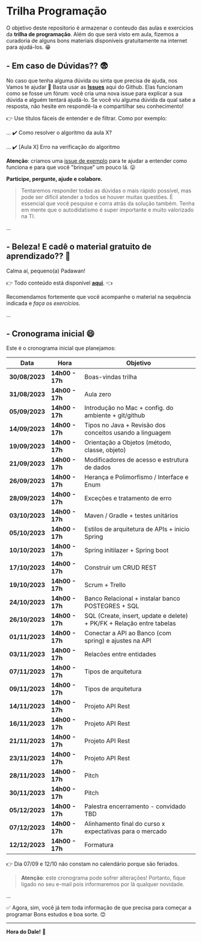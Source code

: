 # Trilha Programação

O objetivo deste repositorio é armazenar o conteudo das aulas e exercicios da **trilha de programação**. Além do que será visto em aula, fizemos a curadoria de alguns bons materiais disponíveis gratuitamente na internet para ajudá-los. :grin:

## - Em caso de Dúvidas?? :fearful:

No caso que tenha alguma dúvida ou sinta que precisa de ajuda, nos Vamos te ajudar :punch: 
Basta usar as **[Issues](https://github.com/SkiereszDiego/Java-Caldeira/issues)** aqui do Github. Elas funcionam como se fosse um fórum: você cria uma nova issue para explicar a sua dúvida e alguém tentará ajudá-lo. Se você viu alguma dúvida da qual sabe a resposta, não hesite em respondê-la e compartilhar seu conhecimento!

:point_right: Use títulos fáceis de entender e de filtrar. Como por exemplo:

... :heavy_check_mark: Como resolver o algoritmo da aula X?

... :heavy_check_mark: [Aula X] Erro na verificação do algoritmo

**Atenção**: criamos uma [issue de exemplo](https://github.com/SkiereszDiego/Java-Caldeira/issues/1) para te ajudar a entender como funciona e para que você "brinque" um pouco lá. :stuck_out_tongue:

**Participe, pergunte, ajude e colabore.**

> Tentaremos responder todas as dúvidas o mais rápido possível, mas pode ser difícil atender a todos se houver muitas questões. É essencial que você pesquise e corra atrás da solução também. Tenha em mente que o autodidatismo é super importante e muito valorizado na TI.

...

## - Beleza! E cadê o material gratuito de aprendizado?? :thinking:

Calma aí, pequeno(a) Padawan!

:point_right: Todo conteúdo está disponível **[aqui](material.md)**. :point_left:

Recomendamos fortemente que você acompanhe o material na sequência indicada e _faça os exercícios_.

...

## - Cronograma inicial :smile:

Este é o cronograma inicial que planejamos:

| Data | Hora | Objetivo |
| - | - | - |
| **30/08/2023** | **14h00 - 17h** | Boas-vindas trilha |
| **31/08/2023** | **14h00 - 17h** | Aula zero |
| **05/09/2023** | **14h00 - 17h** | Introdução no Mac + config. do ambiente + git/github |
| **14/09/2023** | **14h00 - 17h** | Tipos no Java + Revisão dos conceitos usando a linguagem |
| **19/09/2023** | **14h00 - 17h** | Orientação a Objetos (método, classe, objeto) |
| **21/09/2023** | **14h00 - 17h** | Modificadores de acesso e estrutura de dados |
| **26/09/2023** | **14h00 - 17h** | Herança e Polimorfismo / Interface e Enum |
| **28/09/2023** | **14h00 - 17h** | Exceções e tratamento de erro |
| **03/10/2023** | **14h00 - 17h** | Maven / Gradle + testes unitários |
| **05/10/2023** | **14h00 - 17h** | Estilos de arquitetura de APIs + inicio Spring |
| **10/10/2023** | **14h00 - 17h** | Spring initilazer + Spring boot |
| **17/10/2023** | **14h00 - 17h** | Construir um CRUD REST |
| **19/10/2023** | **14h00 - 17h** | Scrum + Trello |
| **24/10/2023** | **14h00 - 17h** | Banco Relacional + instalar banco POSTEGRES + SQL |
| **26/10/2023** | **14h00 - 17h** | SQL (Create, insert, update e delete) + PK/FK + Relação entre tabelas |
| **01/11/2023** | **14h00 - 17h** | Conectar a API ao Banco (com spring) e ajustes na API |
| **03/11/2023** | **14h00 - 17h** | Relacões entre entidades |
| **07/11/2023** | **14h00 - 17h** | Tipos de arquitetura |
| **09/11/2023** | **14h00 - 17h** | Tipos de arquitetura |
| **14/11/2023** | **14h00 - 17h** | Projeto API Rest |
| **16/11/2023** | **14h00 - 17h** | Projeto API Rest |
| **21/11/2023** | **14h00 - 17h** | Projeto API Rest |
| **23/11/2023** | **14h00 - 17h** | Projeto API Rest |
| **28/11/2023** | **14h00 - 17h** | Pitch |
| **30/11/2023** | **14h00 - 17h** | Pitch |
| **05/12/2023** | **14h00 - 17h** | Palestra encerramento - convidado TBD |
| **07/12/2023** | **14h00 - 17h** | Alinhamento final do curso x expectativas para o mercado |
| **12/12/2023** | **14h00 - 17h** | Formatura |

:point_right: Dia 07/09 e 12/10 não constam no calendário porque são feriados.

> **Atenção**: este cronograma pode sofrer alterações! Portanto, fique ligado no seu e-mail pois informaremos por lá qualquer novidade.

...

:white_check_mark: Agora, sim, você já tem toda informação de que precisa para começar a programar Bons estudos e boa sorte. :blush:

---

**Hora do Dale!** :rocket: